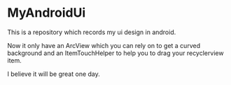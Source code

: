 # MyAndroidUi
This is a repository which records my ui design in android.

Now it only have an ArcView which you can rely on to get a 
curved background and an ItemTouchHelper to help you to drag your recyclerview item. 

I believe it will be great one day.
